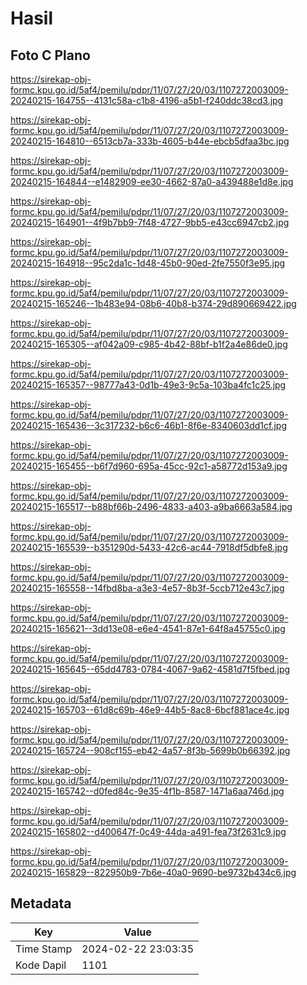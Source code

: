 # Hasil

## Foto C Plano

https://sirekap-obj-formc.kpu.go.id/5af4/pemilu/pdpr/11/07/27/20/03/1107272003009-20240215-164755--4131c58a-c1b8-4196-a5b1-f240ddc38cd3.jpg

https://sirekap-obj-formc.kpu.go.id/5af4/pemilu/pdpr/11/07/27/20/03/1107272003009-20240215-164810--6513cb7a-333b-4605-b44e-ebcb5dfaa3bc.jpg

https://sirekap-obj-formc.kpu.go.id/5af4/pemilu/pdpr/11/07/27/20/03/1107272003009-20240215-164844--e1482909-ee30-4662-87a0-a439488e1d8e.jpg

https://sirekap-obj-formc.kpu.go.id/5af4/pemilu/pdpr/11/07/27/20/03/1107272003009-20240215-164901--4f9b7bb9-7f48-4727-9bb5-e43cc6947cb2.jpg

https://sirekap-obj-formc.kpu.go.id/5af4/pemilu/pdpr/11/07/27/20/03/1107272003009-20240215-164918--95c2da1c-1d48-45b0-90ed-2fe7550f3e95.jpg

https://sirekap-obj-formc.kpu.go.id/5af4/pemilu/pdpr/11/07/27/20/03/1107272003009-20240215-165246--1b483e94-08b6-40b8-b374-29d890669422.jpg

https://sirekap-obj-formc.kpu.go.id/5af4/pemilu/pdpr/11/07/27/20/03/1107272003009-20240215-165305--af042a09-c985-4b42-88bf-b1f2a4e86de0.jpg

https://sirekap-obj-formc.kpu.go.id/5af4/pemilu/pdpr/11/07/27/20/03/1107272003009-20240215-165357--98777a43-0d1b-49e3-9c5a-103ba4fc1c25.jpg

https://sirekap-obj-formc.kpu.go.id/5af4/pemilu/pdpr/11/07/27/20/03/1107272003009-20240215-165436--3c317232-b6c6-46b1-8f6e-8340603dd1cf.jpg

https://sirekap-obj-formc.kpu.go.id/5af4/pemilu/pdpr/11/07/27/20/03/1107272003009-20240215-165455--b6f7d960-695a-45cc-92c1-a58772d153a9.jpg

https://sirekap-obj-formc.kpu.go.id/5af4/pemilu/pdpr/11/07/27/20/03/1107272003009-20240215-165517--b88bf66b-2496-4833-a403-a9ba6663a584.jpg

https://sirekap-obj-formc.kpu.go.id/5af4/pemilu/pdpr/11/07/27/20/03/1107272003009-20240215-165539--b351290d-5433-42c6-ac44-7918df5dbfe8.jpg

https://sirekap-obj-formc.kpu.go.id/5af4/pemilu/pdpr/11/07/27/20/03/1107272003009-20240215-165558--14fbd8ba-a3e3-4e57-8b3f-5ccb712e43c7.jpg

https://sirekap-obj-formc.kpu.go.id/5af4/pemilu/pdpr/11/07/27/20/03/1107272003009-20240215-165621--3dd13e08-e6e4-4541-87e1-64f8a45755c0.jpg

https://sirekap-obj-formc.kpu.go.id/5af4/pemilu/pdpr/11/07/27/20/03/1107272003009-20240215-165645--65dd4783-0784-4067-9a62-4581d7f5fbed.jpg

https://sirekap-obj-formc.kpu.go.id/5af4/pemilu/pdpr/11/07/27/20/03/1107272003009-20240215-165703--61d8c69b-46e9-44b5-8ac8-6bcf881ace4c.jpg

https://sirekap-obj-formc.kpu.go.id/5af4/pemilu/pdpr/11/07/27/20/03/1107272003009-20240215-165724--908cf155-eb42-4a57-8f3b-5699b0b66392.jpg

https://sirekap-obj-formc.kpu.go.id/5af4/pemilu/pdpr/11/07/27/20/03/1107272003009-20240215-165742--d0fed84c-9e35-4f1b-8587-1471a6aa746d.jpg

https://sirekap-obj-formc.kpu.go.id/5af4/pemilu/pdpr/11/07/27/20/03/1107272003009-20240215-165802--d400647f-0c49-44da-a491-fea73f2631c9.jpg

https://sirekap-obj-formc.kpu.go.id/5af4/pemilu/pdpr/11/07/27/20/03/1107272003009-20240215-165829--822950b9-7b6e-40a0-9690-be9732b434c6.jpg


## Metadata

| Key        | Value               |
| ---------- | ------------------- |
| Time Stamp | 2024-02-22 23:03:35 |
| Kode Dapil | 1101                |



